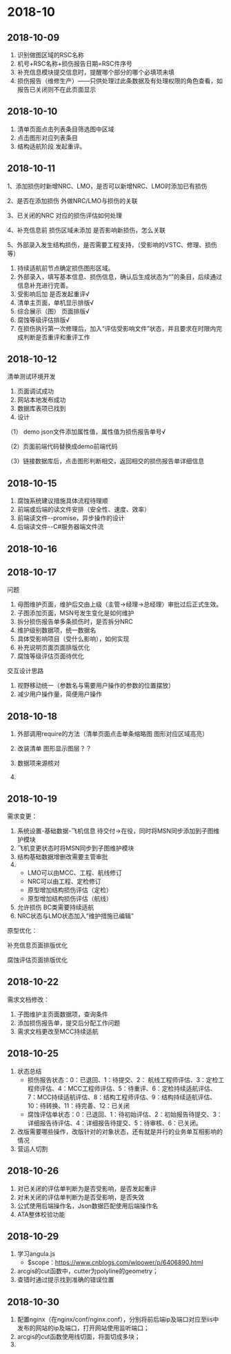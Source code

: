 # 2018-10

## 2018-10-09

1. 识别做图区域的RSC名称
2. 机号+RSC名称+损伤报告日期=RSC件序号
3. 补充信息模块提交信息时，提醒哪个部分的哪个必填项未填
4. 损伤报告（维修生产）——只供处理过此条数据及有处理权限的角色查看，如报告已关闭则不在此页面显示

## 2018-10-10

1. 清单页面点击列表条目筛选图中区域
2. 点击图形对应列表条目
3. 结构适航阶段 发起重评。

## 2018-10-11

1、添加损伤时新增NRC、LMO，是否可以新增NRC、LMO时添加已有损伤

2、是否在添加损伤 外做NRC/LMO与损伤的关联

3、已关闭的NRC 对应的损伤评估如何处理

4、补充信息前   损伤区域未添加 是否影响新损伤，怎么关联

5、外部录入发生结构损伤，是否需要工程支持，（受影响的VSTC、修理、损伤等）





1. 持续适航前节点确定损伤图形区域。
2. 外部录入，填写基本信息、损伤信息，确认后生成状态为“”的条目，后续通过信息补充进行完善。
3. 受影响后加  是否发起重评√
4. 清单主页面，单机显示排版√
5. 综合展示（图） 页面排版√
6. 腐蚀等级评估排版√
7. 在损伤执行第一次修理后，加入“评估受影响文件”状态，并且要求在时限内完成判断是否重评和重评工作

## 2018-10-12

清单测试环境开发

1. 页面调试成功
2. 网站本地发布成功
3. 数据库表项已找到
4. 设计

（1） demo json文件添加属性值，属性值为损伤报告单号√

（2）页面前端代码替换成demo前端代码

（3）链接数据库后，点击图形判断相交，返回相交的损伤报告单详细信息

## 2018-10-15

1. 腐蚀系统建议措施具体流程待理顺
2. 前端或后端的读文件安排（安全性、速度、效率）
3. 前端读文件--promise，异步操作的设计
4. 后端读文件--C#服务器端文件流

## 2018-10-16

## 2018-10-17

问题

1. 母图维护页面，维护后交由上级（主管->经理->总经理）审批过后正式生效。
2. 子图添加页面，MSN号发生变化是如何维护
3. 拆分损伤报告单多条损伤时，是否拆分NRC
4. 维护级别数据项，统一数据名
5. 具体受影响项目（受什么影响），如何实现
6. 补充说明页面页面排版优化
7. 腐蚀等级评估页面待优化

交互设计思路

1. 视野移动统一（参数名与需要用户操作的参数的位置摆放）
2. 减少用户操作量，简便用户操作

## 2018-10-18

1. 外部调用require的方法（清单页面点击单条缩略图 图形对应区域高亮）

2. 改装清单 图形显示图层？？

3. 数据项来源核对
4. 

## 2018-10-19

需求变更：

1. 系统设置-基础数据-飞机信息 待交付->在役，同时将MSN同步添加到子图维护模块
2. 飞机变更状态时将MSN同步到子图维护模块
3. 结构基础数据增删改需要主管审批
4. + LMO可以由MCC、工程、航线修订
   + NRC可以由工程、定检修订
   + 原型增加结构损伤评估（定检）
   + 原型增加结构损伤评估（航线）
5. 允许损伤 BC类需要持续适航
6. NRC状态与LMO状态加入“维护措施已编辑”

原型优化：

补充信息页面排版优化

腐蚀评估页面排版优化



## 2018-10-22

需求文档修改：

1. 子图维护主页面数据项，查询条件
2. 添加损伤报告单，提交后分配工作问题
3. 需求文档更改至MCC持续适航

## 2018-10-25

1. 状态总结
   + 损伤报告状态：0：已退回、1：待提交、2： 航线工程师评估、3：定检工程师评估、4：MCC工程师评估、5：待重评、6：定检持续适航评估、7：MCC持续适航评估、8：结构工程师评估、9：结构持续适航评估、10：待转换、11：待完善、12：已关闭
   + 腐蚀评估单状态：0：已退回、1：待初始评估、2：初始报告待提交、3：详细报告待评估、4：详细报告待提交、5：待审核、6：已关闭。
2. 改版需要哪些操作，改版针对的对象状态，还有就是并行的业务单互相影响的情况
3. 营运人切割

## 2018-10-26

1. 对已关闭的评估单判断为是否受影响，是否发起重评
2. 对未关闭的评估单判断为是否受影响，是否失效
3. 公式使用后端操作名，Json数据匹配使用后端操作名
4. ATA整体校验功能

## 2018-10-29

1. 学习angula.js
   + $scope：https://www.cnblogs.com/wlpower/p/6406890.html
2. arcgis的cut函数中，cutter为polyline的geometry；
3. 查错时通过提示找到准确的错误位置

## 2018-10-30

1. 配置nginx（在nginx/conf/nginx.conf），分别将前后端ip及端口对应至iis中发布的网站的ip及端口，打开网站使用监听端口；
2. arcgis的cut函数使用线切面，将面切成多块；
3. 

